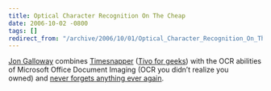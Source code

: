 ```yaml
---
title: Optical Character Recognition On The Cheap
date: 2006-10-02 -0800
tags: []
redirect_from: "/archive/2006/10/01/Optical_Character_Recognition_On_The_Cheap.aspx/"
---
```


[Jon
Galloway](http://weblogs.asp.net/jgalloway/ "JonGalloway.ToString()")
combines [Timesnapper](http://timesnapper.com/ "Timesnapper") ([Tivo for
geeks](http://weblogs.asp.net/jgalloway/archive/2006/09/11/_5B00_tool_5D00_-TimeSnapper-_2D00_-Never-lose-work-again.aspx "Never Lose Work Again"))
with the OCR abilities of Microsoft Office Document Imaging (OCR you
didn’t realize you owned) and [never forgets anything ever
again](http://weblogs.asp.net/jgalloway/archive/2006/10/01/Free-OCR-software_3F00_-You-may-already-have-it_2E002E002E00_.aspx "Free OCR Software").




